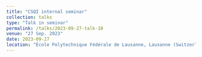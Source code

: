 ```yaml
---
title: "CSQI internal seminar"
collection: talks
type: "Talk in seminar"
permalink: /talks/2023-09-27-talk-10
venue: "27 Sep. 2023"
date: 2023-09-27
location: "École Polytechnique Fédérale de Lausanne, Lausanne (Switzerland)"
---
```

